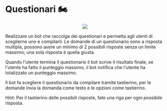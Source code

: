 # Questionari :motorcycle:

<p align="center">
<img src="https://www.arenadigitale.it/wp-content/uploads/2019/11/survey.png" class="center">
</p>

Realizzare un bot che raccolga dei questionari e permetta agli utenti di sceglierne uno e compilarli. Le domande di un questionario sono a risposta multipla, possono avere un minimo di 2 possibili risposte senza un limite massimo; una sola risposta è quella giusta.

Quando l'utente termina il questionario il bot scrive il risultato finale, se l'utente ha fatto il punteggio massimo, il bot notifica che l'utente ha totalizzato un punteggio massimo.

Il bot fa scegliere il questionario da compilare tramite tastierino, per le domande invia la domanda come testo e le opzioni come tastierino.

Hint: Per il tastierino delle possibili risposte, fate una riga per ogni possibile risposta.
